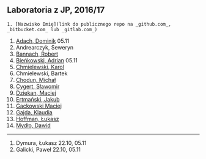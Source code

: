 ## Laboratoria z JP, 2016/17

```
1. [Nazwisko Imię](link do publicznego repo na _github.com_, _bitbucket.com_ lub _gitlab.com_)
```

1. [Adach, Dominik](https://github.com/Dadach/sp2016) 05.11
1. Andrearczyk, Seweryn
1. [Bannach, Robert](https://github.com/rByczeq/sp2016)
1. [Bieńkowski, Adrian](https://github.com/adrianadamb/sp) 05.11
1. [Chmielewski, Karol](https://github.com/kchmielewski/jp)
1. Chmielewski, Bartek
1. [Chodun, Michał](https://github.com/Xava2011)
1. [Cygert, Sławomir](https://github.com/Slawecky/srod_prog)
1. [Dziekan, Maciej](https://github.com/m4sakra/srodowisko_programisty)
1. [Ertmański, Jakub](https://github.com/Ertmanieq/sp2016.)
1. [Gackowski Maciej](https://github.com/mgackowski96/Jezyki-Programowania-)
1. [Gajda, Klaudia](https://github.com/klaudiaga/srod_prog)
1. [Hoffman, Łukasz](https:/github.com/highkillyou)
1. [Mydło, Dawid](https://github.com/dmydlo/sp)

----

1. Dymura, Łukasz 22.10, 05.11
1. Galicki, Paweł 22.10, 05.11
